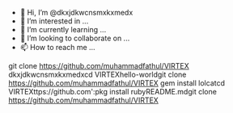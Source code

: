 - 👋 Hi, I’m @dkxjdkwcnsmxkxmedx
- 👀 I’m interested in ...
- 🌱 I’m currently learning ...
- 💞️ I’m looking to collaborate on ...
- 📫 How to reach me ...

<!---
dkxjdkwcnsmxkxmedx/dkxjdkwcnsmxkxmedx is a ✨ special ✨ repository because its `README.md` (this file) appears on your GitHub profile.
You can click the Preview link to take a look at your changes.
--->
git clone https://github.com/muhammadfathul/VIRTEX
dkxjdkwcnsmxkxmedxcd VIRTEXhello-worldgit clone https://github.com/muhammadfathul/VIRTEX
gem install lolcatcd VIRTEXttps://github.com':pkg install rubyREADME.mdgit clone https://github.com/muhammadfathul/VIRTEX
